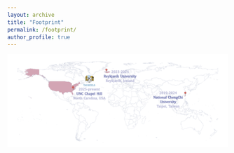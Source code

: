 ```yaml
---
layout: archive
title: "Footprint"
permalink: /footprint/
author_profile: true
---
```

<img align="top" src='/images/moya_footpring_tarheels_from screenshot.png'>
